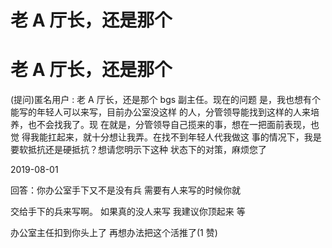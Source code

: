 # 老 A 厅长，还是那个

# 老 A 厅长，还是那个

(提问)匿名用户 : 老 A 厅长，还是那个 bgs 副主任。现在的问题 是，我也想有个能写的年轻人可以来写，目前办公室没这样 的人，分管领导能找到这样的人来培养，也不会找我了。现 在就是，分管领导自己揽来的事，想在一把面前表现，也觉 得我能扛起来，就十分想让我弄。在找不到年轻人代我做这 事的情况下，我是要软抵抗还是硬抵抗？想请您明示下这种 状态下的对策，麻烦您了

2019-08-01

回答：你办公室手下又不是没有兵 需要有人来写的时候你就

交给手下的兵来写啊。 如果真的没人来写 我建议你顶起来 等

办公室主任扣到你头上了 再想办法把这个活推了(1 赞)